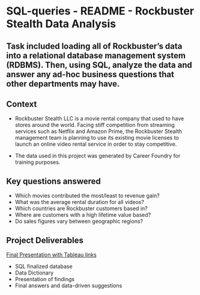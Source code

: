 # SQL-queries - README - Rockbuster Stealth Data Analysis

## Task included loading all of Rockbuster’s data into a relational database management system (RDBMS). Then, using SQL, analyze the data and answer any ad-hoc business questions that other departments may have.

## Context

- Rockbuster Stealth LLC is a movie rental company that used to have stores around the world. Facing stiff competition from streaming services such as Netflix and Amazon Prime, the Rockbuster Stealth management team is planning to use its existing movie licenses to launch an online video rental service in order to stay competitive.

-  The data used in this project was generated by Career Foundry for training purposes.

## Key questions answered

- Which movies contributed the most/least to revenue gain?
- What was the average rental duration for all videos?
- Which countries are Rockbuster customers based in?
- Where are customers with a high lifetime value based?
- Do sales figures vary between geographic regions?

## Project Deliverables
[Final Presentation with Tableau links](/Rockbuster_sent_to_client/Rockbuster_presentation_RGN.pdf)

- SQL finalized database
- Data Dictionary
- Presentation of findings
- Final answers and data-driven suggestions
